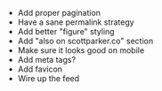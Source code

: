 * Add proper pagination
* Have a sane permalink strategy
* Add better "figure" styling
* Add "also on scottparker.co" section
* Make sure it looks good on mobile
* Add meta tags?
* Add favicon
* Wire up the feed